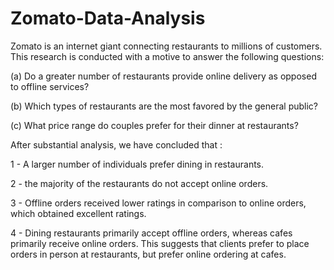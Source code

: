 # Zomato-Data-Analysis
Zomato is an internet giant connecting restaurants to millions of customers. This research is conducted with a motive to answer the following questions:

(a) Do a greater number of restaurants provide online delivery as opposed to offline services?

(b) Which types of restaurants are the most favored by the general public?

(c) What price range do couples prefer for their dinner at restaurants?

After substantial analysis, we have concluded that :

1 - A larger number of individuals prefer dining in restaurants.

2 - the majority of the restaurants do not accept online orders.

3 - Offline orders received lower ratings in comparison to online orders, which obtained excellent ratings.

4 - Dining restaurants primarily accept offline orders, whereas cafes primarily receive online orders. This suggests that clients prefer to place orders in person at restaurants, but prefer online ordering at cafes.

